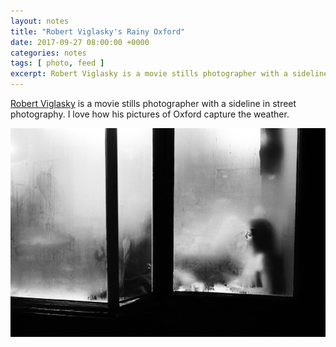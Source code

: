 ```yaml
---
layout: notes
title: "Robert Viglasky's Rainy Oxford"
date: 2017-09-27 08:00:00 +0000
categories: notes
tags: [ photo, feed ]
excerpt: Robert Viglasky is a movie stills photographer with a sideline in street photography. I love how his pictures of Oxford capture the weather.
---
```


[Robert Viglasky](https://robertviglasky.com/) is a movie stills photographer with a sideline in street photography. I
love how his pictures of Oxford capture the weather.

![Robert Viglasky](/images/blog/why-i-love-this-picture/oxford.jpg)